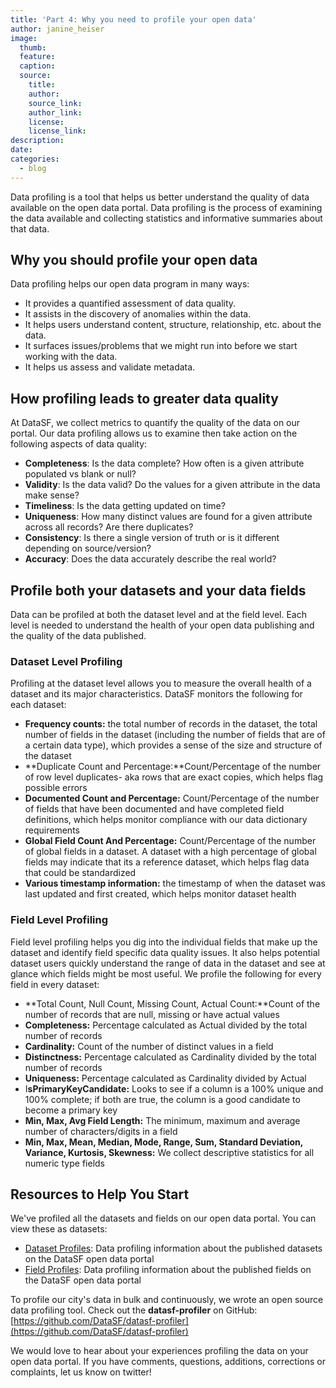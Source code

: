 ```yaml
---
title: 'Part 4: Why you need to profile your open data'
author: janine_heiser
image:
  thumb:
  feature:
  caption:
  source:
    title:
    author:
    source_link:
    author_link:
    license:
    license_link:
description:
date:
categories:
  - blog
---
```


Data profiling is a tool that helps us better understand the quality of data available on the open data portal. Data profiling is the process of examining the data available and collecting statistics and informative summaries about that data.

## Why you should profile your open data

Data profiling helps our open data program in many ways:

* It provides a quantified assessment of data quality.
* It assists in the discovery of anomalies within the data.
* It helps users understand content, structure, relationship, etc. about the data.
* It surfaces issues/problems that we might run into before we start working with the data.
* It helps us assess and validate metadata.

## How profiling leads to greater data quality

At DataSF, we collect metrics to quantify the quality of the data on our portal. Our data profiling allows us to examine then take action on the following aspects of data quality:

* **Completeness**: Is the data complete? How often is a given attribute populated vs blank or null?
* **Validity**: Is the data valid? Do the values for a given attribute in the data make sense?
* **Timeliness**: Is the data getting updated on time?
* **Uniqueness**: How many distinct values are found for a given attribute across all records? Are there duplicates?
* **Consistency**: Is there a single version of truth or is it different depending on source/version?
* **Accuracy**: Does the data accurately describe the real world?

## Profile both your datasets and your data fields

Data can be profiled at both the dataset level and at the field level. Each level is needed to understand the health of your open data publishing and the quality of the data published.

### Dataset Level Profiling

Profiling at the dataset level allows you to measure the overall health of a dataset and its major characteristics. DataSF monitors the following for each dataset:

* **Frequency counts:** the total number of records in the dataset, the total number of fields in the dataset (including the number of fields that are of a certain data type), which provides a sense of the size and structure of the dataset
* **Duplicate Count and Percentage:**Count/Percentage of the number of row level duplicates- aka rows that are exact copies, which helps flag possible errors
* **Documented Count and Percentage:** Count/Percentage of the number of fields that have been documented and have completed field definitions, which helps monitor compliance with our data dictionary requirements
* **Global Field Count And Percentage:** Count/Percentage of the number of global fields in a dataset. A dataset with a high percentage of global fields may indicate that its a reference dataset, which helps flag data that could be standardized
* **Various timestamp information:** the timestamp of when the dataset was last updated and first created, which helps monitor dataset health

### Field Level Profiling

Field level profiling helps you dig into the individual fields that make up the dataset and identify field specific data quality issues. It also helps potential dataset users quickly understand the range of data in the dataset and see at glance which fields might be most useful. We profile the following for every field in every dataset:

* **Total Count, Null Count, Missing Count, Actual Count:**Count of the number of records that are null, missing or have actual values
* **Completeness:** Percentage calculated as Actual divided by the total number of records
* **Cardinality:** Count of the number of distinct values in a field
* **Distinctness:** Percentage calculated as Cardinality divided by the total number of records
* **Uniqueness:** Percentage calculated as Cardinality divided by Actual
* I**sPrimaryKeyCandidate:** Looks to see if a column is a 100% unique and 100% complete; if both are true, the column is a good candidate to become a primary key
* **Min, Max, Avg Field Length:** The minimum, maximum and average number of characters/digits in a field
* **Min, Max, Mean, Median, Mode, Range, Sum, Standard Deviation, Variance, Kurtosis, Skewness:** We collect descriptive statistics for all numeric type fields

## Resources to Help You Start

We've profiled all the datasets and fields on our open data portal. You can view these as datasets:

* [Dataset Profiles](https://data.sfgov.org/City-Management-and-Ethics/Dataset-Profiles/w6q6-i3uv/data): Data profiling information about the published datasets on the DataSF open data portal
* [Field Profiles](https://data.sfgov.org/City-Management-and-Ethics/Field-Profiles/ekxv-883u/data): Data profiling information about the published fields on the DataSF open data portal

To profile our city's data in bulk and continuously, we wrote an open source data profiling tool. Check out the **datasf-profiler** on GitHub: [https://github.com/DataSF/datasf-profiler](https://github.com/DataSF/datasf-profiler)

We would love to hear about your experiences profiling the data on your open data portal. If you have comments, questions, additions, corrections or complaints, let us know on twitter!